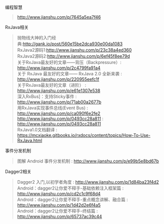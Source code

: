 编程智慧
> http://www.jianshu.com/p/7645a5ea7f46</br>

RxJava相关
> 抛物线大神的入门经典:http://gank.io/post/560e15be2dca930e00da1083</br>
> RxJava2源码1:http://www.jianshu.com/p/23c38a4ed360</br>
> RxJava2源码2:http://www.jianshu.com/p/6ef45f8ee79d</br>
> 关于RxJava最友好的文章——背压（Backpressure）: http://www.jianshu.com/p/2c4799fa91a4</br>
> 关于 RxJava 最友好的文章—— RxJava 2.0 全新来袭 : http://www.jianshu.com/p/220955eefc1f</br>
> 关于RxJava最友好的文章（进阶） : http://www.jianshu.com/p/e61e1307e538</br>
> 深入RxBus]：支持Sticky事件 : http://www.jianshu.com/p/71ab00a2677b</br>
> 用RxJava实现事件总线(Event Bus) :　http://www.jianshu.com/p/ca090f6e2fe2</br>
> http://www.jianshu.com/p/0493cc28a811 : http://www.jianshu.com/p/0493cc28a811</br>
> RxJava1.0文档翻译 : https://mcxiaoke.gitbooks.io/rxdocs/content/topics/How-To-Use-RxJava.html</br>

事件分发机制
> 图解 Android 事件分发机制 : http://www.jianshu.com/p/e99b5e8bd67b</br>

Dagger2相关
> Dagger2 入门,以初学者角度 : http://www.jianshu.com/p/1d84ba23f4d2</br>
> Android：dagger2让你爱不释手-基础依赖注入框架篇 : http://www.jianshu.com/p/cd2c1c9f68d4</br>
> Android：dagger2让你爱不释手-重点概念讲解、融合篇 : http://www.jianshu.com/p/1d42d2e6f4a5</br>
> Android：dagger2让你爱不释手-终结篇 : http://www.jianshu.com/p/65737ac39c44</br>

